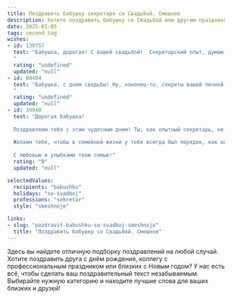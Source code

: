 ```yaml
---
title: Поздравить бабушку секретаря со Свадьбой. Смешное
description: Хотите поздравить бабушку со Свадьбой или другим праздником? Наш ИИ создаст незабываемое поздравление, а вы обязательно выделитесь среди других.  
date: 2025-01-05
tags: second tag
wishes:
- id: 130757
  text: "Бабушка, дорогая! С вашей свадьбой!  Секретарский опыт, думаю, пригодится в этом новом, семейном предприятии –  умение организовывать, протоколировать и, главное,  держать всё в секрете (от внуков, разумеется!).  Пусть ваша семейная жизнь будет такой же долгой и счастливой, как ваш стаж работы, а конфликты решаются так же быстро, как вы печатаете на машинке!  Горько!
  "
  rating: "undefined"
  updated: "null"
- id: 80404
  text: "Бабушка, с днем свадьбы! Ну, наконец-то, секреты вашей личной жизни перестали быть секретами для всех!  Теперь вы официально связали свою судьбу, и пусть эта новая глава будет наполнена сладкими моментами, крепкой любовью и, конечно же, внуками!  🎉💖
  "
  rating: "undefined"
  updated: "null"
- id: 39940
  text: "Дорогая бабушка!
  
  Поздравляем тебя с этим чудесным днем! Ты, как опытный секретарь, не только прекрасно справляешься с документами, но и знаешь, как организовать личные дела! Теперь в твоем расписании добавится еще одна важная встреча – с новым званием «супруга»!
  
  Желаем тебе, чтобы в семейной жизни у тебя всегда был порядок, как на рабочем столе, чтобы \"материалы\" никогда не путались, а \"совещания\" проходили без лишнего ворчания! Пусть радость и счастье будут записаны в твоем жизненном календаре с начертанными яркими маркерами!
  
  С любовью и улыбками твою семью!"
  rating: "0"
  updated: "null"

selectedValues:
  recipients: "babushku"
  holidays: "so-svadboj"
  professions: "sekretar"
  style: "smeshnoje"

links:
- slug: "pozdravit-babushku-so-svadboj-smeshnoje"
  title: "Поздравить бабушку со Свадьбой. Смешное"
---
```


Здесь вы найдете отличную подборку поздравлений на любой случай. 
Хотите поздравить друга с днём рождения, коллегу с профессиональным праздником или близких с Новым годом? У нас есть всё, чтобы сделать ваш поздравительный текст незабываемым. Выбирайте нужную категорию и находите лучшие слова для ваших близких и друзей!
